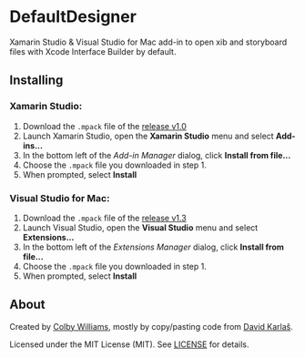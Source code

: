 # DefaultDesigner

Xamarin Studio & Visual Studio for Mac add-in to open xib and storyboard files with Xcode Interface Builder by default.


## Installing

### Xamarin Studio:

1. Download the `.mpack` file of the [release v1.0][0]
2. Launch Xamarin Studio, open the **Xamarin Studio** menu and select **Add-ins...**
3. In the bottom left of the _Add-in Manager_ dialog, click **Install from file...**
4. Choose the `.mpack` file you downloaded in step 1.
5. When prompted, select **Install**


### Visual Studio for Mac:

1. Download the `.mpack` file of the [release v1.3][4]
2. Launch Visual Studio, open the **Visual Studio** menu and select **Extensions...**
3. In the bottom left of the _Extensions Manager_ dialog, click **Install from file...**
4. Choose the `.mpack` file you downloaded in step 1.
5. When prompted, select **Install**


## About

Created by [Colby Williams][1], mostly by copy/pasting code from [David Karlaš][2].  

Licensed under the MIT License (MIT).  See [LICENSE][3] for details.


[0]:https://github.com/colbylwilliams/DefaultDesigner/releases/tag/v1.0
[1]:https://github.com/colbylwilliams
[2]:https://github.com/DavidKarlas
[3]:https://github.com/colbylwilliams/DefaultDesigner/blob/master/LICENSE
[4]:https://github.com/colbylwilliams/DefaultDesigner/releases/tag/v1.3
